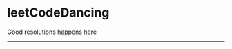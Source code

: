 # leetCodeDancing

Good resolutions happens here

-------------------------------------------------

